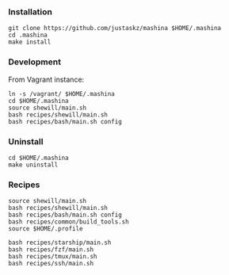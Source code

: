 ### Installation
```
git clone https://github.com/justaskz/mashina $HOME/.mashina
cd .mashina
make install
```

### Development
From Vagrant instance:
```
ln -s /vagrant/ $HOME/.mashina
cd $HOME/.mashina
source shewill/main.sh
bash recipes/shewill/main.sh
bash recipes/bash/main.sh config
```

### Uninstall
```
cd $HOME/.mashina
make uninstall
```

### Recipes
```
source shewill/main.sh
bash recipes/shewill/main.sh
bash recipes/bash/main.sh config
bash recipes/common/build_tools.sh
source $HOME/.profile

bash recipes/starship/main.sh
bash recipes/fzf/main.sh
bash recipes/tmux/main.sh
bash recipes/ssh/main.sh
```
